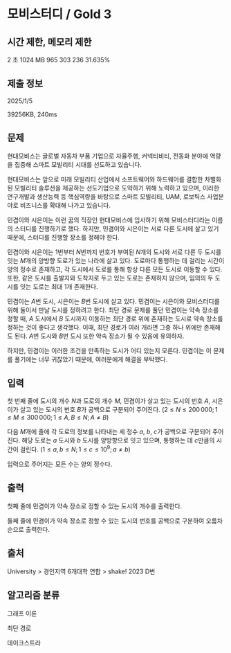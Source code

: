 # 모비스터디 / Gold 3
 
## 시간 제한,	메모리 제한	
2 초	1024 MB	965	303	236	31.635%

## 제출 정보
2025/1/5

39256KB, 240ms

## 문제
현대모비스는 글로벌 자동차 부품 기업으로 자율주행, 커넥티비티, 전동화 분야에 역량을 집중해 스마트 모빌리티 시대를 선도하고 있습니다.

현대모비스는 앞으로 미래 모빌리티 산업에서 소프트웨어와 하드웨어를 결합한 차별화된 모빌리티 솔루션을 제공하는 선도기업으로 도약하기 위해 노력하고 있으며, 이러한 연구개발과 생산능력 등 핵심역량을 바탕으로 스마트 모빌리티, UAM, 로보틱스 사업분야로 비즈니스를 확대해 나가고 있습니다.

민겸이와 시은이는 이런 꿈의 직장인 현대모비스에 입사하기 위해 모비스터디라는 이름의 스터디를 진행하기로 했다. 하지만, 민겸이와 시은이는 서로 다른 도시에 살고 있기 때문에, 스터디를 진행할 장소를 정해야 한다.

민겸이와 시은이는 
$1$번부터 
$N$번까지 번호가 부여된 
$N$개의 도시와 서로 다른 두 도시를 잇는 
$M$개의 양방향 도로가 있는 나라에 살고 있다. 도로마다 통행하는 데 걸리는 시간이 양의 정수로 존재하고, 각 도시에서 도로를 통해 항상 다른 모든 도시로 이동할 수 있다. 또한, 같은 도시를 출발지와 도착지로 두고 있는 도로는 존재하지 않으며, 임의의 두 도시를 잇는 도로는 최대 1개 존재한다.

민겸이는 
$A$번 도시, 시은이는 
$B$번 도시에 살고 있다. 민겸이는 시은이와 모비스터디를 위해 둘이서 만날 도시를 정하려고 한다. 최단 경로 문제를 풀던 민겸이는 약속 장소를 정할 때, 
$A$ 도시에서 
$B$ 도시까지 이동하는 최단 경로 위에 존재하는 도시로 약속 장소를 정하는 것이 좋다고 생각했다. 이때, 최단 경로가 여러 개라면 그중 하나 위에만 존재해도 된다. 
$A$번 도시와 
$B$번 도시 또한 약속 장소가 될 수 있음에 유의하자.

하지만, 민겸이는 이러한 조건을 만족하는 도시가 어디 있는지 모른다. 민겸이는 이 문제를 풀기에는 너무 귀찮았기 때문에, 여러분에게 해결을 부탁했다.

## 입력
첫 번째 줄에 도시의 개수 
$N$과 도로의 개수 
$M$, 민겸이가 살고 있는 도시의 번호 
$A$, 시은이가 살고 있는 도시의 번호 
$B$가 공백으로 구분되어 주어진다. 
$(2 \le N \le 200\,000; 1 \le M \le 300\,000; 1 \le A, B \le N; A \ne B)$ 

다음 
$M$개에 줄에 각 도로의 정보를 나타내는 세 정수 
$a$, 
$b$, 
$c$가 공백으로 구분되어 주어진다. 해당 도로는 
$a$ 도시와 
$b$ 도시를 양방향으로 잇고 있으며, 통행하는 데 
$c$만큼의 시간이 걸린다. 
$(1 \le a, b \le N; 1 \le c \le 10^9; a \ne b)$ 

입력으로 주어지는 모든 수는 양의 정수다.

## 출력
첫째 줄에 민겸이가 약속 장소로 정할 수 있는 도시의 개수를 출력한다.

둘째 줄에 민겸이가 약속 장소로 정할 수 있는 도시의 번호를 공백으로 구분하여 오름차순으로 출력한다.

## 출처
University > 경인지역 6개대학 연합 > shake! 2023 D번

## 알고리즘 분류
그래프 이론

최단 경로

데이크스트라
